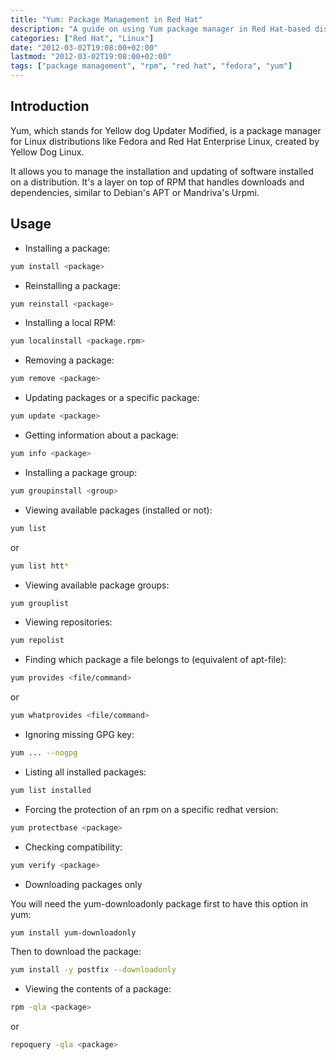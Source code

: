 ```yaml
---
title: "Yum: Package Management in Red Hat"
description: "A guide on using Yum package manager in Red Hat-based distributions, including installation, removal, updates, and other package management operations."
categories: ["Red Hat", "Linux"]
date: "2012-03-02T19:08:00+02:00"
lastmod: "2012-03-02T19:08:00+02:00"
tags: ["package management", "rpm", "red hat", "fedora", "yum"]
---
```


## Introduction

Yum, which stands for Yellow dog Updater Modified, is a package manager for Linux distributions like Fedora and Red Hat Enterprise Linux, created by Yellow Dog Linux.

It allows you to manage the installation and updating of software installed on a distribution. It's a layer on top of RPM that handles downloads and dependencies, similar to Debian's APT or Mandriva's Urpmi.

## Usage

- Installing a package:

```bash
yum install <package>
```

- Reinstalling a package:

```bash
yum reinstall <package>
```

- Installing a local RPM:

```bash
yum localinstall <package.rpm>
```

- Removing a package:

```bash
yum remove <package>
```

- Updating packages or a specific package:

```bash
yum update <package>
```

- Getting information about a package:

```bash
yum info <package>
```

- Installing a package group:

```bash
yum groupinstall <group>
```

- Viewing available packages (installed or not):

```bash
yum list
```

or

```bash
yum list htt*
```

- Viewing available package groups:

```bash
yum grouplist
```

- Viewing repositories:

```bash
yum repolist
```

- Finding which package a file belongs to (equivalent of apt-file):

```bash
yum provides <file/command>
```

or

```bash
yum whatprovides <file/command>
```

- Ignoring missing GPG key:

```bash
yum ... --nogpg
```

- Listing all installed packages:

```bash
yum list installed
```

- Forcing the protection of an rpm on a specific redhat version:

```bash
yum protectbase <package>
```

- Checking compatibility:

```bash
yum verify <package>
```

- Downloading packages only

You will need the yum-downloadonly package first to have this option in yum:

```bash
yum install yum-downloadonly
```

Then to download the package:

```bash
yum install -y postfix --downloadonly
```

- Viewing the contents of a package:

```bash
rpm -qla <package>
```

or

```bash
repoquery -qla <package>
```
